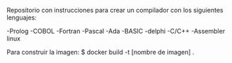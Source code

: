 Repositorio con instrucciones para crear un compilador con los siguientes lenguajes:

-Prolog
-COBOL
-Fortran
-Pascal
-Ada
-BASIC
-delphi
-C/C++
-Assembler linux

Para construir la imagen:
$ docker build -t [nombre de imagen] .